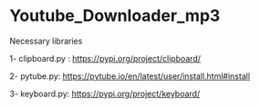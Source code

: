 # Youtube_Downloader_mp3

Necessary libraries

1- clipboard.py : https://pypi.org/project/clipboard/

2- pytube.py: https://pytube.io/en/latest/user/install.html#install

3- keyboard.py: https://pypi.org/project/keyboard/
